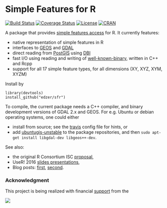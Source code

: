 # Simple Features for R

[![Build Status](https://travis-ci.org/edzer/sfr.png?branch=master)](https://travis-ci.org/edzer/sfr)
[![Coverage Status](https://img.shields.io/codecov/c/github/edzer/sfr/master.svg)](https://codecov.io/github/edzer/sfr?branch=master)
[![License](http://img.shields.io/badge/license-GPL%20%28%3E=%202%29-brightgreen.svg?style=flat)](http://www.gnu.org/licenses/gpl-2.0.html) 
[![CRAN](http://www.r-pkg.org/badges/version/sf)](http://cran.rstudio.com/package=sf)

A package that provides [simple features access](https://en.wikipedia.org/wiki/Simple_Features) for R. It currently features:

* native representation of simple features in R
* interfaces to [GEOS](https://trac.osgeo.org/geos) and [GDAL](http://www.gdal.org/)
* direct reading from [PostGIS](http://postgis.net/) using [DBI](https://cran.r-project.org/web/packages/DBI/index.html)
* fast I/O using reading and writing of [well-known-binary](https://en.wikipedia.org/wiki/Well-known_text#Well-known_binary), written in C++ and Rcpp
* support for all 17 simple feature types, for all dimensions (XY, XYZ, XYM, XYZM)

Install by
```
library(devtools)
install_github("edzer/sfr")
```

To compile, the current package needs a C++ compiler, and binary development versions of GDAL 2.x and GEOS. For e.g. Ubuntu or debian operating systems, one could either

* install from source; see the [travis](https://github.com/edzer/sfr/blob/master/.travis.yml) config file for hints, or
* add [ubuntugis-unstable](http://ppa.launchpad.net/ubuntugis/ubuntugis-unstable/ubuntu/) to the package repositories, and then `sudo apt-get install libgdal-dev libgeos++-dev`.

See also:

* the original R Consortium ISC [proposal](PROPOSAL.md),
* UseR! 2016 [slides presentations](http://pebesma.staff.ifgi.de/pebesma_sfr.pdf),
* Blog posts: [first](http://r-spatial.org/r/2016/02/15/simple-features-for-r.html), [second](http://r-spatial.org/r/2016/07/18/sf2.html).

### Acknowledgment

This project is being realized with financial [support](https://www.r-consortium.org/projects) from the

[![](https://www.r-consortium.org/sites/cpstandard/files/rconsort_logo_sml.png)](https://www.r-consortium.org/)
